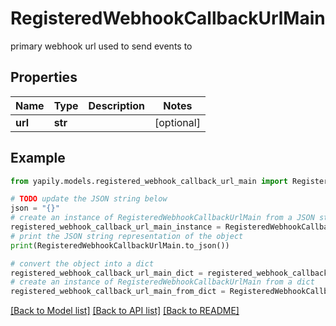 # RegisteredWebhookCallbackUrlMain

primary webhook url used to send events to

## Properties

Name | Type | Description | Notes
------------ | ------------- | ------------- | -------------
**url** | **str** |  | [optional] 

## Example

```python
from yapily.models.registered_webhook_callback_url_main import RegisteredWebhookCallbackUrlMain

# TODO update the JSON string below
json = "{}"
# create an instance of RegisteredWebhookCallbackUrlMain from a JSON string
registered_webhook_callback_url_main_instance = RegisteredWebhookCallbackUrlMain.from_json(json)
# print the JSON string representation of the object
print(RegisteredWebhookCallbackUrlMain.to_json())

# convert the object into a dict
registered_webhook_callback_url_main_dict = registered_webhook_callback_url_main_instance.to_dict()
# create an instance of RegisteredWebhookCallbackUrlMain from a dict
registered_webhook_callback_url_main_from_dict = RegisteredWebhookCallbackUrlMain.from_dict(registered_webhook_callback_url_main_dict)
```
[[Back to Model list]](../README.md#documentation-for-models) [[Back to API list]](../README.md#documentation-for-api-endpoints) [[Back to README]](../README.md)


